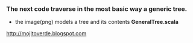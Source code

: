 ### The next code traverse in the most basic way a generic tree.

* the image(png) models a tree and its contents  **GeneralTree.scala**

http://mojitoverde.blogspot.com
